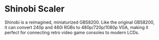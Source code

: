 # Shinobi Scaler
Shinobi is a reimagined, miniaturized GBS8200. Like the original GBS8200, it can convert 240p and 480i RGBs to 480p/720p/1080p VGA, making it perfect for connecting retro video game consoles to modern LCDs.
